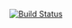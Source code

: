 [![Build Status](https://travis-ci.org/jyamauchi780/pimouse_ros.svg?branch=master)](https://travis-ci.org/jyamauchi780/pimouse_ros)
